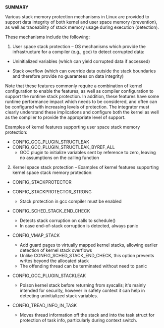 **SUMMARY**

Various stack memory protection mechanisms in Linux are provided to support data integrity of both kernel and user space memory (prevention), as well as traceability of stack memory usage during execution (detection).

These mechanisms include the following:

1. User space stack protection – OS mechanisms which provide the infrastructure for a compiler (e.g., gcc) to detect corrupted data:

  - Uninitialized variables (which can yield corrupted data if accessed)

  - Stack overflow (which can override data outside the stack boundaries and therefore provide no guarantees on data integrity)

Note that these features commonly require a combination of kernel configuration to enable the features, as well as compiler configuration to support the runtime stack protection.  In addition, these features have some runtime performance impact which needs to be considered, and often can be configured with increasing levels of protection.  The integrator must clearly understand these implications and configure both the kernel as well as the compiler to provide the appropriate level of support.

Examples of kernel features supporting user space stack memory protection:

  * CONFIG_GCC_PLUGIN_STRUCTLEAK
  * CONFIG_GCC_PLUGIN_STRUCTLEAK_BYREF_ALL
      * GCC plugin to initialize variables sent by reference to zero, leaving no assumptions on the calling function

 2. Kernel space stack protection – Examples of kernel features supporting kernel space stack memory protection:

  * CONFIG_STACKPROTECTOR
  * CONFIG_STACKPROTECTOR_STRONG
      * Stack protection in gcc compiler must be enabled

  * CONFIG_SCHED_STACK_END_CHECK
      * Detects stack corruption on calls to schedule()
      * In case end-of-stack corruption is detected, always panic

  * CONFIG_VMAP_STACK
      * Add guard pages to virtually mapped kernel stacks, allowing earlier detection of kernel stack overflows
      * Unlike CONFIG_SCHED_STACK_END_CHECK, this option prevents writes beyond the allocated stack
      * The offending thread can be terminated without need to panic

  * CONFIG_GCC_PLUGIN_STACKLEAK
      * Poison kernel stack before returning from syscalls; it's mainly intended for security, however in safety context it can help in detecting uninitialized stack variables.

  * CONFIG_TREAD_INFO_IN_TASK
      * Moves thread information off the stack and into the task struct for protection of task info, particularly during context switch.

